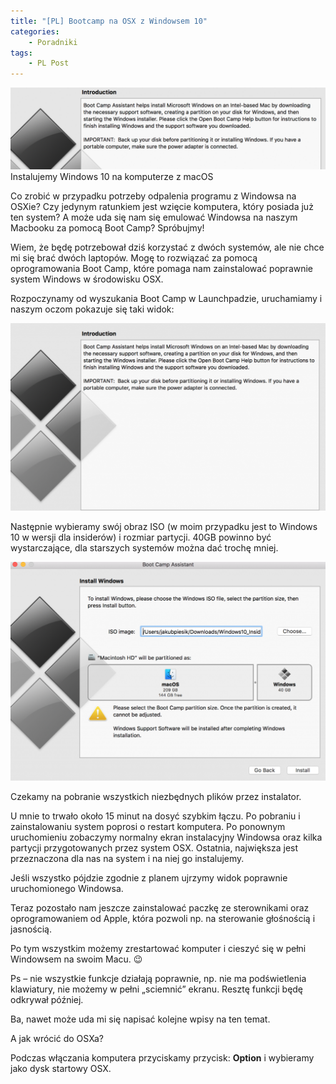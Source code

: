 ```yaml
---
title: "[PL] Bootcamp na OSX z Windowsem 10"
categories:
    - Poradniki
tags:
    - PL Post
---
```

![[PL] Bootcamp na OSX z Windowsem 10](/assets/images/posts/bootcamp-na-osx-z-windowsem-10/top.png)Instalujemy Windows 10 na komputerze z macOS

Co zrobić w przypadku potrzeby odpalenia programu z Windowsa na OSXie? Czy jedynym ratunkiem jest wzięcie komputera, który posiada już ten system? A może uda się nam się emulować Windowsa na naszym Macbooku za pomocą Boot Camp? Spróbujmy!

Wiem, że będę potrzebował dziś korzystać z dwóch systemów, ale nie chce mi się brać dwóch laptopów. Mogę to rozwiązać za pomocą oprogramowania Boot Camp, które pomaga nam zainstalować poprawnie system Windows w środowisku OSX.

Rozpoczynamy od wyszukania Boot Camp w Launchpadzie, uruchamiamy i naszym oczom pokazuje się taki widok:

![[PL] Bootcamp na OSX z Windowsem 10](/assets/images/posts/bootcamp-na-osx-z-windowsem-10/01.png)

Następnie wybieramy swój obraz ISO (w moim przypadku jest to Windows 10 w wersji dla insiderów) i rozmiar partycji. 40GB powinno być wystarczające, dla starszych systemów można dać trochę mniej.

![[PL] Bootcamp na OSX z Windowsem 10](/assets/images/posts/bootcamp-na-osx-z-windowsem-10/02.png)

Czekamy na pobranie wszystkich niezbędnych plików przez instalator.

U mnie to trwało około 15 minut na dosyć szybkim łączu. Po pobraniu i zainstalowaniu system poprosi o restart komputera. Po ponownym uruchomieniu zobaczymy normalny ekran instalacyjny Windowsa oraz kilka partycji przygotowanych przez system OSX. Ostatnia, największa jest przeznaczona dla nas na system i na niej go instalujemy.

Jeśli wszystko pójdzie zgodnie z planem ujrzymy widok poprawnie uruchomionego Windowsa.

Teraz pozostało nam jeszcze zainstalować paczkę ze sterownikami oraz oprogramowaniem od Apple, która pozwoli np. na sterowanie głośnością i jasnością.

Po tym wszystkim możemy zrestartować komputer i cieszyć się w pełni Windowsem na swoim Macu. 😉

Ps – nie wszystkie funkcje działają poprawnie, np. nie ma podświetlenia klawiatury, nie możemy w pełni „sciemnić” ekranu. Resztę funkcji będę odkrywał później.

Ba, nawet może uda mi się napisać kolejne wpisy na ten temat.

A jak wrócić do OSXa?

Podczas włączania komputera przyciskamy przycisk: **Option** i wybieramy jako dysk startowy OSX.
